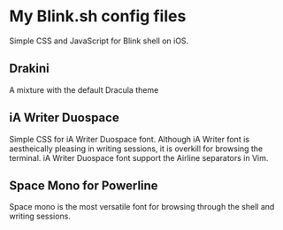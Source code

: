 # My Blink.sh config files

Simple CSS and JavaScript for Blink shell on iOS.

## Drakini 
A mixture with the default Dracula theme

## iA Writer Duospace
Simple CSS for iA Writer Duospace font. Although iA Writer font is aestheically pleasing in writing sessions, it is overkill for browsing the terminal.
iA Writer Duospace font support the Airline separators in Vim.

## Space Mono for Powerline
Space mono is the most versatile font for browsing through the shell and writing sessions. 
